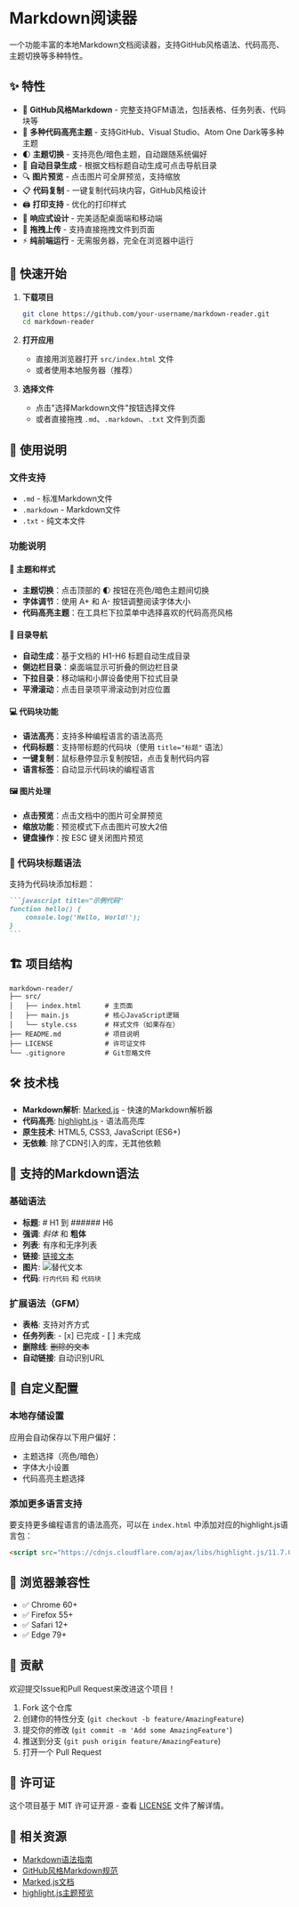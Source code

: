 # Markdown阅读器

一个功能丰富的本地Markdown文档阅读器，支持GitHub风格语法、代码高亮、主题切换等多种特性。

## ✨ 特性

- 📝 **GitHub风格Markdown** - 完整支持GFM语法，包括表格、任务列表、代码块等
- 🎨 **多种代码高亮主题** - 支持GitHub、Visual Studio、Atom One Dark等多种主题
- 🌓 **主题切换** - 支持亮色/暗色主题，自动跟随系统偏好
- 📑 **自动目录生成** - 根据文档标题自动生成可点击导航目录
- 🔍 **图片预览** - 点击图片可全屏预览，支持缩放
- 📋 **代码复制** - 一键复制代码块内容，GitHub风格设计
- 🖨️ **打印支持** - 优化的打印样式
- 📱 **响应式设计** - 完美适配桌面端和移动端
- 🎯 **拖拽上传** - 支持直接拖拽文件到页面
- ⚡ **纯前端运行** - 无需服务器，完全在浏览器中运行

## 🚀 快速开始

1. **下载项目**
   ```bash
   git clone https://github.com/your-username/markdown-reader.git
   cd markdown-reader
   ```

2. **打开应用**
   - 直接用浏览器打开 `src/index.html` 文件
   - 或者使用本地服务器（推荐）

3. **选择文件**
   - 点击"选择Markdown文件"按钮选择文件
   - 或者直接拖拽 `.md`、`.markdown`、`.txt` 文件到页面

## 📖 使用说明

### 文件支持
- `.md` - 标准Markdown文件
- `.markdown` - Markdown文件
- `.txt` - 纯文本文件

### 功能说明

#### 🎨 主题和样式
- **主题切换**：点击顶部的 🌓 按钮在亮色/暗色主题间切换
- **字体调节**：使用 A+ 和 A- 按钮调整阅读字体大小
- **代码高亮主题**：在工具栏下拉菜单中选择喜欢的代码高亮风格

#### 📑 目录导航
- **自动生成**：基于文档的 H1-H6 标题自动生成目录
- **侧边栏目录**：桌面端显示可折叠的侧边栏目录
- **下拉目录**：移动端和小屏设备使用下拉式目录
- **平滑滚动**：点击目录项平滑滚动到对应位置

#### 💻 代码块功能
- **语法高亮**：支持多种编程语言的语法高亮
- **代码标题**：支持带标题的代码块（使用 `title="标题"` 语法）
- **一键复制**：鼠标悬停显示复制按钮，点击复制代码内容
- **语言标签**：自动显示代码块的编程语言

#### 🖼️ 图片处理
- **点击预览**：点击文档中的图片可全屏预览
- **缩放功能**：预览模式下点击图片可放大2倍
- **键盘操作**：按 ESC 键关闭图片预览

### 🔧 代码块标题语法

支持为代码块添加标题：

````markdown
```javascript title="示例代码"
function hello() {
    console.log('Hello, World!');
}
```
````

## 🏗️ 项目结构

```
markdown-reader/
├── src/
│   ├── index.html      # 主页面
│   ├── main.js         # 核心JavaScript逻辑
│   └── style.css       # 样式文件（如果存在）
├── README.md           # 项目说明
├── LICENSE             # 许可证文件
└── .gitignore          # Git忽略文件
```

## 🛠️ 技术栈

- **Markdown解析**: [Marked.js](https://marked.js.org/) - 快速的Markdown解析器
- **代码高亮**: [highlight.js](https://highlightjs.org/) - 语法高亮库
- **原生技术**: HTML5, CSS3, JavaScript (ES6+)
- **无依赖**: 除了CDN引入的库，无其他依赖

## 🎯 支持的Markdown语法

### 基础语法
- **标题**: # H1 到 ###### H6
- **强调**: *斜体* 和 **粗体**
- **列表**: 有序和无序列表
- **链接**: [链接文本](URL)
- **图片**: ![替代文本](图片URL)
- **代码**: `行内代码` 和 ```代码块```

### 扩展语法（GFM）
- **表格**: 支持对齐方式
- **任务列表**: - [x] 已完成 - [ ] 未完成
- **删除线**: ~~删除的文本~~
- **自动链接**: 自动识别URL

## 🔧 自定义配置

### 本地存储设置
应用会自动保存以下用户偏好：
- 主题选择（亮色/暗色）
- 字体大小设置
- 代码高亮主题选择

### 添加更多语言支持
要支持更多编程语言的语法高亮，可以在 `index.html` 中添加对应的highlight.js语言包：

```html
<script src="https://cdnjs.cloudflare.com/ajax/libs/highlight.js/11.7.0/languages/你的语言.min.js"></script>
```

## 📱 浏览器兼容性

- ✅ Chrome 60+
- ✅ Firefox 55+
- ✅ Safari 12+
- ✅ Edge 79+

## 🤝 贡献

欢迎提交Issue和Pull Request来改进这个项目！

1. Fork 这个仓库
2. 创建你的特性分支 (`git checkout -b feature/AmazingFeature`)
3. 提交你的修改 (`git commit -m 'Add some AmazingFeature'`)
4. 推送到分支 (`git push origin feature/AmazingFeature`)
5. 打开一个 Pull Request

## 📄 许可证

这个项目基于 MIT 许可证开源 - 查看 [LICENSE](LICENSE) 文件了解详情。

## 🔗 相关资源

- [Markdown语法指南](https://www.markdownguide.org/)
- [GitHub风格Markdown规范](https://github.github.com/gfm/)
- [Marked.js文档](https://marked.js.org/)
- [highlight.js主题预览](https://highlightjs.org/static/demo/)
